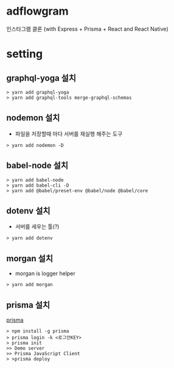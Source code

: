 # adflowgram
인스타그램 클론 (with Express + Prisma + React and React Native)








# setting

## graphql-yoga 설치
```
> yarn add graphql-yoga
> yarn add graphql-tools merge-graphql-schemas
```

## nodemon 설치
- 파일을 저장할때 마다 서버를 재실행 해주는 도구
```
> yarn add nodemon -D
```

## babel-node 설치
```
> yarn add babel-node
> yarn add babel-cli -D
> yarn add @babel/preset-env @babel/node @babel/core
```

## dotenv 설치
- 서버를 세우는 툴(?)
```
> yarn add dotenv
```

## morgan 설치
- morgan is logger helper
```
> yarn add morgan
```

## prisma 설치
[prisma](https://www.prisma.io/)
```
> npm install -g prisma
> prisma login -k <로그안KEY>
> prisma init
>> Demo server
>> Prisma JavaScript Client
> >prisma deploy
```
